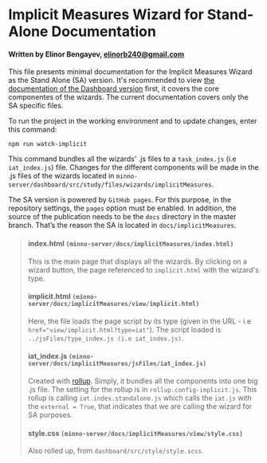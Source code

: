 # Implicit Measures Wizard for Stand-Alone Documentation
#### Written by Elinor Bengayev, elinorb240@gmail.com

This file presents minimal documentation for the Implicit Measures Wizard as the Stand Alone (SA) version. 
It's recommended to view [the documentation of the Dashboard version](https://github.com/minnojs/minno-server/blob/master/dashboard/src/study/files/wizards/implicitMeasures/EP/ep.js) first, it covers the core componentes of the wizards. The current documentation covers only the SA specific files. 

To run the project in the working environment and to update changes, enter this command:

```
npm run watch-implicit
```

This command bundles all the wizards' .js files to a `task_index.js` (i.e `iat_index.js`) file. 
Changes for the different components will be made in the .js files of the wizards located in `minno-server/dashboard/src/study/files/wizards/implicitMeasures`.

The SA version is powered by `GitHub pages`. For this purpose, in the repository settings, the `pages` option must be enabled. In addition, the source of the publication needs to be the `docs` directory in the master branch. That’s the reason the SA is located in `docs/implicitMeasures`. 

> #### index.html `(minno-server/docs/implicitMeasures/index.html)`
> This is the main page that displays all the wizards. By clicking on a wizard button, the page referenced to `implicit.html` with the wizard's type. 
> #### implicit.html `(minno-server/docs/implicitMeasures/view/implicit.html)`
> Here, the file loads the page script by its type (given in the URL - i.e `href="view/implicit.html?type=iat"`). 
> The script loaded is `../jsFiles/type_index.js (i.e iat_index.js)`.
> #### iat_index.js `(minno-server/docs/implicitMeasures/jsFiles/iat_index.js)`
> Created with [rollup](https://rollupjs.org/guide/en/). Simply, it bundles all the components into one big .js file. The setting for the rollup is in `rollup.config-implicit.js`. This rollup is calling `iat.index.standalone.js` which calls the `iat.js` with the `external = True`, that indicates that we are calling the wizard for SA purposes. 
> #### style.css `(minno-server/docs/implicitMeasures/view/style.css)`
> Also rolled up, from `dashboard/src/style/style.scss`.
